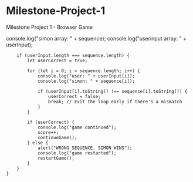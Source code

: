 # Milestone-Project-1
Milestone Project 1 -  Browser Game


console.log("simon array: " + sequence);
        console.log("userinput array: " + userInput);

        if (userInput.length === sequence.length) {
            let userCorrect = true;

            for (let i = 0; i < sequence.length; i++) {
                console.log("user: " + userInput[i]);
                console.log("simon: " + sequence[i]);

                if (userInput[i].toString() !== sequence[i].toString()) {
                    userCorrect = false;
                    break; // Exit the loop early if there's a mismatch
                }
            }

            if (userCorrect) {
                console.log("game continued");
                score++;
                continueGame();
            } else {
                alert("WRONG SEQUENCE. SIMON WINS");
                console.log("game restarted");
                restartGame();
            }
        }
    }